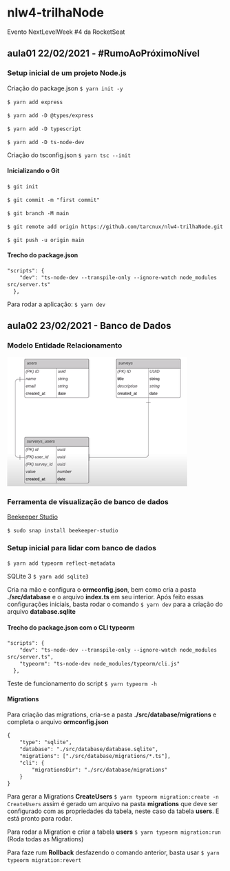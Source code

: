 # nlw4-trilhaNode
Evento NextLevelWeek #4 da RocketSeat

## aula01 22/02/2021 - #RumoAoPróximoNível

### Setup inicial de um projeto Node.js

Criação do package.json
`$ yarn init -y`

`$ yarn add express`

`$ yarn add -D @types/express`

`$ yarn add -D typescript`

`$ yarn add -D ts-node-dev`

Criação do tsconfig.json
`$ yarn tsc --init`
#### Inicializando o Git

`$ git init `

`$ git commit -m "first commit" `

`$ git branch -M main `

`$ git remote add origin https://github.com/tarcnux/nlw4-trilhaNode.git `

`$ git push -u origin main `

#### Trecho do package.json

```
"scripts": {
    "dev": "ts-node-dev --transpile-only --ignore-watch node_modules src/server.ts"
  },
```

Para rodar a aplicação: `$ yarn dev `
## aula02 23/02/2021 - Banco de Dados

### Modelo Entidade Relacionamento
![Modelo](https://github.com/tarcnux/nlw4-trilhaNode/blob/main/ModeloEntidadeRelacionamento.png)

### Ferramenta de visualização de banco de dados
[Beekeeper Studio](https://www.beekeeperstudio.io/)

`$ sudo snap install beekeeper-studio`
### Setup inicial para lidar com banco de dados

`$ yarn add typeorm reflect-metadata`

SQLite 3 `$ yarn add sqlite3`

Cria na mão e configura o **ormconfig.json**, bem como cria a pasta **./src/database** e o arquivo **index.ts** em seu interior. Após feito essas configurações iniciais, basta rodar o comando `$ yarn dev` para a criação do arquivo **database.sqlite**

#### Trecho do package.json com o CLI typeorm
```
"scripts": {
    "dev": "ts-node-dev --transpile-only --ignore-watch node_modules src/server.ts",
    "typeorm": "ts-node-dev node_modules/typeorm/cli.js"
  },
```

Teste de funcionamento do script
`$ yarn typeorm -h`

#### Migrations
Para criação das migrations, cria-se a pasta **./src/database/migrations** e completa o arquivo **ormconfig.json**

```
{
    "type": "sqlite",
    "database": "./src/database/database.sqlite",
    "migrations": ["./src/database/migrations/*.ts"],
    "cli": {
        "migrationsDir": "./src/database/migrations"
    }
}
```

Para gerar a Migrations **CreateUsers**
`$ yarn typeorm migration:create -n CreateUsers`
 assim é gerado um arquivo na pasta **migrations** que deve ser configurado com as propriedades da tabela, neste caso da tabela **users**. E está pronto para rodar.

Para rodar a Migration e criar a tabela **users**
`$ yarn typeorm migration:run` (Roda todas as Migrations)

Para faze rum **Rollback** desfazendo o comando anterior, basta usar `$ yarn typeorm migration:revert` 